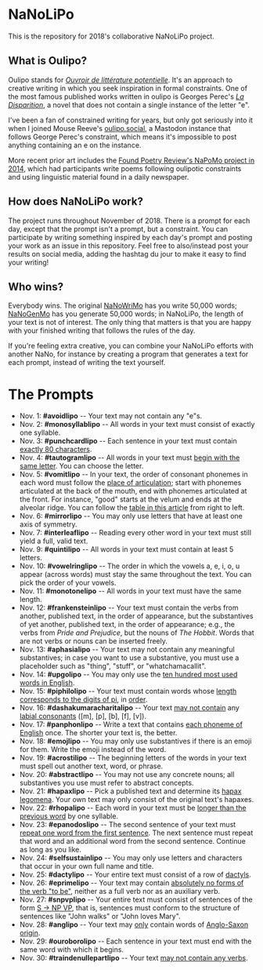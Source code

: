 # NaNoLiPo
This is the repository for 2018's collaborative NaNoLiPo project.

## What is Oulipo?
Oulipo stands for [_Ouvroir de littérature potentielle_](https://en.wikipedia.org/wiki/Oulipo). It's an approach to creative writing in which you seek inspiration in formal constraints. One of the most famous published works written in oulipo is Georges Perec's [_La Disparition_](https://en.wikipedia.org/wiki/A_Void), a novel that does not contain a single instance of the letter "e".

I've been a fan of constrained writing for years, but only got seriously into it when I joined Mouse Reeve's [oulipo.social](https://oulipo.social), a Mastodon instance that follows George Perec's constraint, which means it's impossible to post anything containing an e on the instance.

More recent prior art includes the [Found Poetry Review's NaPoMo project in 2014](http://www.foundpoetryreview.com/oulipost/), which had participants write poems following oulipotic constraints and using linguistic material found in a daily newspaper.

## How does NaNoLiPo work?
The project runs throughout November of 2018. There is a prompt for each day, except that the prompt isn't a prompt, but a constraint. You can participate by writing something inspired by each day's prompt and posting your work as an issue in this repository. Feel free to also/instead post your results on social media, adding the hashtag du jour to make it easy to find your writing!

## Who wins?
Everybody wins. The original [NaNoWriMo](https://nanowrimo.org/) has you write 50,000 words; [NaNoGenMo](https://github.com/NaNoGenMo/2018) has you generate 50,000 words; in NaNoLiPo, the length of your text is not of interest. The only thing that matters is that you are happy with your finished writing that follows the rules of the day.

If you're feeling extra creative, you can combine your NaNoLiPo efforts with another NaNo, for instance by creating a program that generates a text for each prompt, instead of writing the text yourself.

# The Prompts
* Nov. 1: **#avoidlipo** -- Your text may not contain any "e"s.
* Nov. 2: **#monosyllablipo** -- All words in your text must consist of exactly one syllable.
* Nov. 3: **#punchcardlipo** -- Each sentence in your text must contain [exactly 80 characters](https://en.wikipedia.org/wiki/Punched_card#IBM_80-column_punched_card_format_and_character_codes).
* Nov. 4: **#tautogramlipo** -- All words in your text must [begin with the same letter](https://en.wikipedia.org/wiki/Tautogram). You can choose the letter.
* Nov. 5: **#vomitlipo** -- In your text, the order of consonant phonemes in each word must follow the [place of articulation](https://en.wikipedia.org/wiki/English_phonology); start with phonemes articulated at the back of the mouth, end with phonemes articulated at the front. For instance, "good" starts at the velum and ends at the alveolar ridge. You can follow the [table in this article](https://en.wikipedia.org/wiki/English_phonology#Consonants) from right to left.
* Nov. 6: **#mirrorlipo** -- You may only use letters that have at least one axis of symmetry.
* Nov. 7: **#interleaflipo** -- Reading every other word in your text must still yield a full, valid text.
* Nov. 9: **#quintilipo** -- All words in your text must contain at least 5 letters.
* Nov. 10: **#vowelringlipo** -- The order in which the vowels a, e, i, o, u appear (across words) must stay the same throughout the text. You can pick the order of your vowels.
* Nov. 11: **#monotonelipo** -- All words in your text must have the same length.
* Nov. 12: **#frankensteinlipo** -- Your text must contain the verbs from another, published text, in the order of appearance, but the substantives of yet another, published text, in the order of appearance; e.g., the verbs from _Pride and Prejudice_, but the nouns of _The Hobbit_. Words that are not verbs or nouns can be inserted freely.
* Nov. 13: **#aphasialipo** -- Your text may not contain any meaningful substantives; in case you want to use a substantive, you must use a placeholder such as "thing", "stuff", or "whatchamacallit".
* Nov. 14: **#upgolipo** -- You may only use the [ten hundred most used words in English](http://splasho.com/upgoer5/).
* Nov. 15: **#piphilolipo** -- Your text must contain words whose [length corresponds to the digits of pi](https://en.wikipedia.org/wiki/Piphilology), in [order](https://en.wikipedia.org/wiki/Pilish).
* Nov. 16: **#dashakumaracharitalipo** -- Your text [may not contain](https://en.wikipedia.org/wiki/Dashakumaracharita) any [labial consonants](https://en.wikipedia.org/wiki/Labial_consonant) ([m], [p], [b], [f], [v]).
* Nov. 17: **#panphonlipo** -- Write a text that contains [each phoneme of English](https://en.wikipedia.org/wiki/English_phonology) once. The shorter your text is, the better.
* Nov. 18: **#emojlipo** -- You may only use substantives if there is an emoji for them. Write the emoji instead of the word.
* Nov. 19: **#acrostilipo** -- The beginning letters of the words in your text must spell out another text, word, or phrase.
* Nov. 20: **#abstractlipo** -- You may not use any concrete nouns; all substantives you use must refer to abstract concepts.
* Nov. 21: **#hapaxlipo** -- Pick a published text and determine its [hapax legomena](https://en.wikipedia.org/wiki/Hapax_legomenon). Your own text may only consist of the original text's hapaxes.
* Nov. 22: **#rhopalipo** -- Each word in your text must be [longer than the previous word](https://www.merriam-webster.com/dictionary/rhopalic) by one syllable.
* Nov. 23: **#epanodoslipo** -- The second sentence of your text must [repeat one word from the first sentence](https://en.wikipedia.org/wiki/Epanodos). The next sentence must repeat that word and an additional word from the second sentence. Continue as long as you like.
* Nov. 24: **#selfsustainlipo** -- You may only use letters and characters that occur in your own full name and title.
* Nov. 25: **#dactylipo** -- Your entire text must consist of a row of [dactyls](https://en.wikipedia.org/wiki/Dactyl_(poetry)).
* Nov. 26: **#eprimelipo** -- Your text may contain [absolutely no forms of the verb "to be"](https://en.wikipedia.org/wiki/E-Prime), neither as a full verb nor as an auxiliary verb.
* Nov. 27: **#snpvplipo** -- Your entire text must consist of sentences of the form [S -> NP VP](https://en.wikipedia.org/wiki/Phrase_structure_rules), that is, sentences must conform to the structure of sentences like "John walks" or "John loves Mary".
* Nov. 28: **#anglipo** -- Your text may [only](https://en.wikipedia.org/wiki/Linguistic_purism_in_English) contain words of [Anglo-Saxon origin](https://en.wikipedia.org/wiki/List_of_English_words_of_Anglo-Saxon_origin).
* Nov. 29: **#ouroborolipo** -- Each sentence in your text must end with the same word with which it begins.
* Nov. 30: **#traindenullepartlipo** -- Your text [may not contain any verbs](https://en.wikipedia.org/wiki/Le_Train_de_Nulle_Part).



